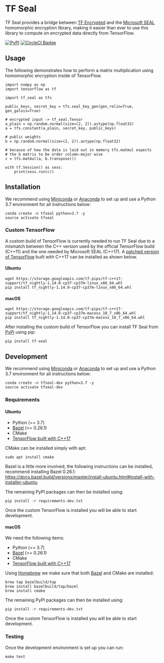 # TF Seal

TF Seal provides a bridge between [TF Encrypted](https://github.com/tf-encrypted/tf-encrypted) and the [Microsoft SEAL](https://github.com/microsoft/SEAL) homomorphic encryption library, making it easier than ever to use this library to compute on encrypted data directly from TensorFlow.

[![PyPI](https://img.shields.io/pypi/v/tf-seal.svg)](https://pypi.org/project/tf-seal/) [![CircleCI Badge](https://circleci.com/gh/dropoutlabs/tf-seal/tree/master.svg?style=svg)](https://circleci.com/gh/dropoutlabs/tf-seal/tree/master)

## Usage

The following demonstrates how to perform a matrix multiplication using homomorphic encryption inside of TensorFlow.

```
import numpy as np
import tensorflow as tf

import tf_seal as tfs

public_keys, secret_key = tfs.seal_key_gen(gen_relin=True, gen_galois=True)

# encrypted input -> tf_seal.Tensor
a_plain = np.random.normal(size=(2, 2)).astype(np.float32)
a = tfs.constant(a_plain, secret_key, public_keys)

# public weights
b = np.random.normal(size=(2, 2)).astype(np.float32)

# because of how the data is laid out in memory tfs.matmul expects
# the b matrix to be order column-major wise
c = tfs.matmul(a, b.transpose())

with tf.Session() as sess:
    print(sess.run(c))
```

## Installation

We recommend using [Miniconda](https://docs.conda.io/en/latest/miniconda.html) or [Anaconda](https://www.anaconda.com/distribution/) to set up and use a Python 3.7 environment for all instructions below:

```
conda create -n tfseal python=3.7 -y
source activate tfseal
```

### Custom TensorFlow

A custom build of TensorFlow is currently needed to run TF Seal due to a mismatch between the C++ version used by the official TensorFlow build (C++11) and the one needed by Microsoft SEAL (C++17). A [patched version of TensorFlow](https://github.com/dropoutlabs/tensorflow) built with C++17 can be installed as shown below.

#### Ubuntu

```
wget https://storage.googleapis.com/tf-pips/tf-c++17-support/tf_nightly-1.14.0-cp37-cp37m-linux_x86_64.whl
pip install tf_nightly-1.14.0-cp37-cp37m-linux_x86_64.whl
```

#### macOS

```
wget https://storage.googleapis.com/tf-pips/tf-c++17-support/tf_nightly-1.14.0-cp37-cp37m-macosx_10_7_x86_64.whl
pip install tf_nightly-1.14.0-cp37-cp37m-macosx_10_7_x86_64.whl
```

After installing the custom build of TensorFlow you can install TF Seal from [PyPi]() using pip:

```
pip install tf-seal
```

## Development

We recommend using [Miniconda](https://docs.conda.io/en/latest/miniconda.html) or [Anaconda](https://www.anaconda.com/distribution/) to set up and use a Python 3.7 environment for all instructions below:

```
conda create -n tfseal-dev python=3.7 -y
source activate tfseal-dev
```

### Requirements

#### Ubuntu

- Python (== 3.7)
- [Bazel](https://www.bazel.build/) (>= 0.26.1)
- CMake
- [TensorFlow built with C++17](#custom-tensorflow)

CMake can be installed simply with apt:

```
sudo apt install cmake
```

Bazel is a little more involved, the following instructions can be installed, recommend installing Bazel 0.26.1: https://docs.bazel.build/versions/master/install-ubuntu.html#install-with-installer-ubuntu

The remaining PyPI packages can then be installed using:

```
pip install -r requirements-dev.txt
```

Once the custom TensorFlow is installed you will be able to start development.

#### macOS

We need the following items:

- Python (== 3.7)
- [Bazel](https://www.bazel.build/) (>= 0.26.1)
- CMake
- [TensorFlow built with C++17](#custom-tensorflow)

Using [Homebrew](https://brew.sh/) we make sure that both [Bazel](https://docs.bazel.build/versions/master/install-os-x.html#install-with-installer-mac-os-x) and CMake are installed:

```
brew tap bazelbuild/tap
brew install bazelbuild/tap/bazel
brew install cmake
```

The remaining PyPI packages can then be installed using:

```
pip install -r requirements-dev.txt
```

Once the custom TensorFlow is installed you will be able to start development.

### Testing

Once the development environment is set up you can run:

```
make test
```

